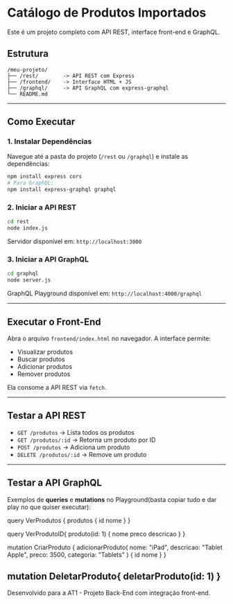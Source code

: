 # Catálogo de Produtos Importados

Este é um projeto completo com API REST, interface front-end e GraphQL.

## Estrutura

```
/meu-projeto/
├── /rest/        -> API REST com Express
├── /frontend/    -> Interface HTML + JS
├── /graphql/     -> API GraphQL com express-graphql
└── README.md
```

---

## Como Executar

### 1. Instalar Dependências
Navegue até a pasta do projeto (`/rest` ou `/graphql`) e instale as dependências:

```bash
npm install express cors
# Para GraphQL:
npm install express-graphql graphql
```

### 2. Iniciar a API REST

```bash
cd rest
node index.js
```

Servidor disponível em: `http://localhost:3000`

### 3. Iniciar a API GraphQL 

```bash
cd graphql
node server.js
```

GraphQL Playground disponível em: `http://localhost:4000/graphql`

---

## Executar o Front-End

Abra o arquivo `frontend/index.html` no navegador. A interface permite:

- Visualizar produtos
- Buscar produtos
- Adicionar produtos
- Remover produtos

Ela consome a API REST via `fetch`.

---

## Testar a API REST

- `GET /produtos` → Lista todos os produtos
- `GET /produtos/:id` → Retorna um produto por ID
- `POST /produtos` → Adiciona um produto
- `DELETE /produtos/:id` → Remove um produto

---

## Testar a API GraphQL

Exemplos de **queries** e **mutations** no Playground(basta copiar tudo e dar play no que quiser executar):

query VerProdutos {
  produtos {
    id
    nome
  }
}

query VerProdutoID{
  produto(id: 1) {
    nome
    preco
    descricao
  }
}

mutation CriarProduto {
  adicionarProduto(
    nome: "iPad",
    descricao: "Tablet Apple",
    preco: 3500,
    categoria: "Tablets"
  ) {
    id
    nome
  }
}

mutation DeletarProduto{
  deletarProduto(id: 1)
}
---

Desenvolvido para a AT1 - Projeto Back-End com integração front-end.